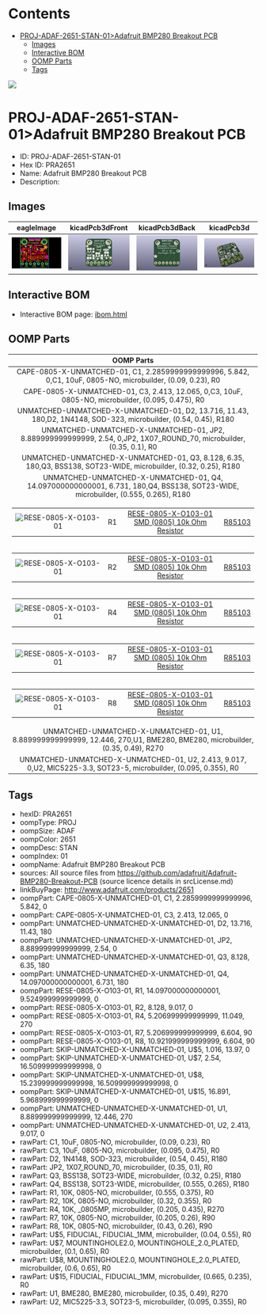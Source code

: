 



Contents
========

* [PROJ-ADAF-2651-STAN-01>Adafruit BMP280 Breakout PCB](#proj-adaf-2651-stan-01adafruit-bmp280-breakout-pcb)
	* [Images](#images)
	* [Interactive BOM](#interactive-bom)
	* [OOMP Parts](#oomp-parts)
	* [Tags](#tags)
  
![][im]
# PROJ-ADAF-2651-STAN-01>Adafruit BMP280 Breakout PCB

- ID: PROJ-ADAF-2651-STAN-01
- Hex ID: PRA2651
- Name: Adafruit BMP280 Breakout PCB
- Description: 

## Images
  
  

|eagleImage|kicadPcb3dFront|kicadPcb3dBack|kicadPcb3d|
| :---: | :---: | :---: | :---: |
|[![eagleImage](eagleImage_140.png)](eagleImage_600.png)|[![kicadPcb3dFront](kicadPcb3dFront_140.png)](kicadPcb3dFront_600.png)|[![kicadPcb3dBack](kicadPcb3dBack_140.png)](kicadPcb3dBack_600.png)|[![kicadPcb3d](kicadPcb3d_140.png)](kicadPcb3d_600.png)|

## Interactive BOM

- Interactive BOM page: [ibom.html](kicad/bom/ibom.html)

## OOMP Parts
  

|OOMP Parts|
| :---: |
|CAPE-0805-X-UNMATCHED-01, C1, 2.2859999999999996, 5.842, 0,C1, 10uF, 0805-NO, microbuilder, (0.09, 0.23), R0|
|CAPE-0805-X-UNMATCHED-01, C3, 2.413, 12.065, 0,C3, 10uF, 0805-NO, microbuilder, (0.095, 0.475), R0|
|UNMATCHED-UNMATCHED-X-UNMATCHED-01, D2, 13.716, 11.43, 180,D2, 1N4148, SOD-323, microbuilder, (0.54, 0.45), R180|
|UNMATCHED-UNMATCHED-X-UNMATCHED-01, JP2, 8.889999999999999, 2.54, 0,JP2, 1X07_ROUND_70, microbuilder, (0.35, 0.1), R0|
|UNMATCHED-UNMATCHED-X-UNMATCHED-01, Q3, 8.128, 6.35, 180,Q3, BSS138, SOT23-WIDE, microbuilder, (0.32, 0.25), R180|
|UNMATCHED-UNMATCHED-X-UNMATCHED-01, Q4, 14.097000000000001, 6.731, 180,Q4, BSS138, SOT23-WIDE, microbuilder, (0.555, 0.265), R180|
|<table><tr><td>![RESE-0805-X-O103-01](https://raw.githubusercontent.com/oomlout/oomlout_OOMP_parts/main/RESE-0805-X-O103-01/image_140.jpg)</td><td> R1</td><td>[RESE-0805-X-O103-01<br>SMD (0805) 10k Ohm Resistor](https://github.com/oomlout/oomlout_OOMP_parts/tree/main/RESE-0805-X-O103-01/)</td><td>[R85103](https://github.com/oomlout/oomlout_OOMP_parts/tree/main/RESE-0805-X-O103-01/)</td></tr></table>|
|<table><tr><td>![RESE-0805-X-O103-01](https://raw.githubusercontent.com/oomlout/oomlout_OOMP_parts/main/RESE-0805-X-O103-01/image_140.jpg)</td><td> R2</td><td>[RESE-0805-X-O103-01<br>SMD (0805) 10k Ohm Resistor](https://github.com/oomlout/oomlout_OOMP_parts/tree/main/RESE-0805-X-O103-01/)</td><td>[R85103](https://github.com/oomlout/oomlout_OOMP_parts/tree/main/RESE-0805-X-O103-01/)</td></tr></table>|
|<table><tr><td>![RESE-0805-X-O103-01](https://raw.githubusercontent.com/oomlout/oomlout_OOMP_parts/main/RESE-0805-X-O103-01/image_140.jpg)</td><td> R4</td><td>[RESE-0805-X-O103-01<br>SMD (0805) 10k Ohm Resistor](https://github.com/oomlout/oomlout_OOMP_parts/tree/main/RESE-0805-X-O103-01/)</td><td>[R85103](https://github.com/oomlout/oomlout_OOMP_parts/tree/main/RESE-0805-X-O103-01/)</td></tr></table>|
|<table><tr><td>![RESE-0805-X-O103-01](https://raw.githubusercontent.com/oomlout/oomlout_OOMP_parts/main/RESE-0805-X-O103-01/image_140.jpg)</td><td> R7</td><td>[RESE-0805-X-O103-01<br>SMD (0805) 10k Ohm Resistor](https://github.com/oomlout/oomlout_OOMP_parts/tree/main/RESE-0805-X-O103-01/)</td><td>[R85103](https://github.com/oomlout/oomlout_OOMP_parts/tree/main/RESE-0805-X-O103-01/)</td></tr></table>|
|<table><tr><td>![RESE-0805-X-O103-01](https://raw.githubusercontent.com/oomlout/oomlout_OOMP_parts/main/RESE-0805-X-O103-01/image_140.jpg)</td><td> R8</td><td>[RESE-0805-X-O103-01<br>SMD (0805) 10k Ohm Resistor](https://github.com/oomlout/oomlout_OOMP_parts/tree/main/RESE-0805-X-O103-01/)</td><td>[R85103](https://github.com/oomlout/oomlout_OOMP_parts/tree/main/RESE-0805-X-O103-01/)</td></tr></table>|
|UNMATCHED-UNMATCHED-X-UNMATCHED-01, U1, 8.889999999999999, 12.446, 270,U1, BME280, BME280, microbuilder, (0.35, 0.49), R270|
|UNMATCHED-UNMATCHED-X-UNMATCHED-01, U2, 2.413, 9.017, 0,U2, MIC5225-3.3, SOT23-5, microbuilder, (0.095, 0.355), R0|

## Tags

- hexID: PRA2651
- oompType: PROJ
- oompSize: ADAF
- oompColor: 2651
- oompDesc: STAN
- oompIndex: 01
- oompName: Adafruit BMP280 Breakout PCB
- sources: All source files from https://github.com/adafruit/Adafruit-BMP280-Breakout-PCB (source licence details in srcLicense.md)
- linkBuyPage: http://www.adafruit.com/products/2651
- oompPart: CAPE-0805-X-UNMATCHED-01, C1, 2.2859999999999996, 5.842, 0
- oompPart: CAPE-0805-X-UNMATCHED-01, C3, 2.413, 12.065, 0
- oompPart: UNMATCHED-UNMATCHED-X-UNMATCHED-01, D2, 13.716, 11.43, 180
- oompPart: UNMATCHED-UNMATCHED-X-UNMATCHED-01, JP2, 8.889999999999999, 2.54, 0
- oompPart: UNMATCHED-UNMATCHED-X-UNMATCHED-01, Q3, 8.128, 6.35, 180
- oompPart: UNMATCHED-UNMATCHED-X-UNMATCHED-01, Q4, 14.097000000000001, 6.731, 180
- oompPart: RESE-0805-X-O103-01, R1, 14.097000000000001, 9.524999999999999, 0
- oompPart: RESE-0805-X-O103-01, R2, 8.128, 9.017, 0
- oompPart: RESE-0805-X-O103-01, R4, 5.206999999999999, 11.049, 270
- oompPart: RESE-0805-X-O103-01, R7, 5.206999999999999, 6.604, 90
- oompPart: RESE-0805-X-O103-01, R8, 10.921999999999999, 6.604, 90
- oompPart: SKIP-UNMATCHED-X-UNMATCHED-01, U$5, 1.016, 13.97, 0
- oompPart: SKIP-UNMATCHED-X-UNMATCHED-01, U$7, 2.54, 16.509999999999998, 0
- oompPart: SKIP-UNMATCHED-X-UNMATCHED-01, U$8, 15.239999999999998, 16.509999999999998, 0
- oompPart: SKIP-UNMATCHED-X-UNMATCHED-01, U$15, 16.891, 5.968999999999999, 0
- oompPart: UNMATCHED-UNMATCHED-X-UNMATCHED-01, U1, 8.889999999999999, 12.446, 270
- oompPart: UNMATCHED-UNMATCHED-X-UNMATCHED-01, U2, 2.413, 9.017, 0
- rawPart: C1, 10uF, 0805-NO, microbuilder, (0.09, 0.23), R0
- rawPart: C3, 10uF, 0805-NO, microbuilder, (0.095, 0.475), R0
- rawPart: D2, 1N4148, SOD-323, microbuilder, (0.54, 0.45), R180
- rawPart: JP2, 1X07_ROUND_70, microbuilder, (0.35, 0.1), R0
- rawPart: Q3, BSS138, SOT23-WIDE, microbuilder, (0.32, 0.25), R180
- rawPart: Q4, BSS138, SOT23-WIDE, microbuilder, (0.555, 0.265), R180
- rawPart: R1, 10K, 0805-NO, microbuilder, (0.555, 0.375), R0
- rawPart: R2, 10K, 0805-NO, microbuilder, (0.32, 0.355), R0
- rawPart: R4, 10K, _0805MP, microbuilder, (0.205, 0.435), R270
- rawPart: R7, 10K, 0805-NO, microbuilder, (0.205, 0.26), R90
- rawPart: R8, 10K, 0805-NO, microbuilder, (0.43, 0.26), R90
- rawPart: U$5, FIDUCIAL, FIDUCIAL_1MM, microbuilder, (0.04, 0.55), R0
- rawPart: U$7, MOUNTINGHOLE2.0, MOUNTINGHOLE_2.0_PLATED, microbuilder, (0.1, 0.65), R0
- rawPart: U$8, MOUNTINGHOLE2.0, MOUNTINGHOLE_2.0_PLATED, microbuilder, (0.6, 0.65), R0
- rawPart: U$15, FIDUCIAL, FIDUCIAL_1MM, microbuilder, (0.665, 0.235), R0
- rawPart: U1, BME280, BME280, microbuilder, (0.35, 0.49), R270
- rawPart: U2, MIC5225-3.3, SOT23-5, microbuilder, (0.095, 0.355), R0



[im]: kicadPcb3d_450.png
